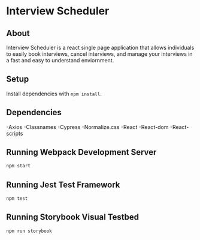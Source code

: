 # Interview Scheduler
## About

Interview Scheduler is a react single page application that allows individuals to easily book interviews, cancel interviews, and manage your interviews in a fast and easy to understand enviornment. 

## Setup

Install dependencies with `npm install`.

## Dependencies
-Axios
-Classnames
-Cypress
-Normalize.css
-React
-React-dom
-React-scripts

## Running Webpack Development Server

```sh
npm start
```

## Running Jest Test Framework

```sh
npm test
```

## Running Storybook Visual Testbed

```sh
npm run storybook
```
